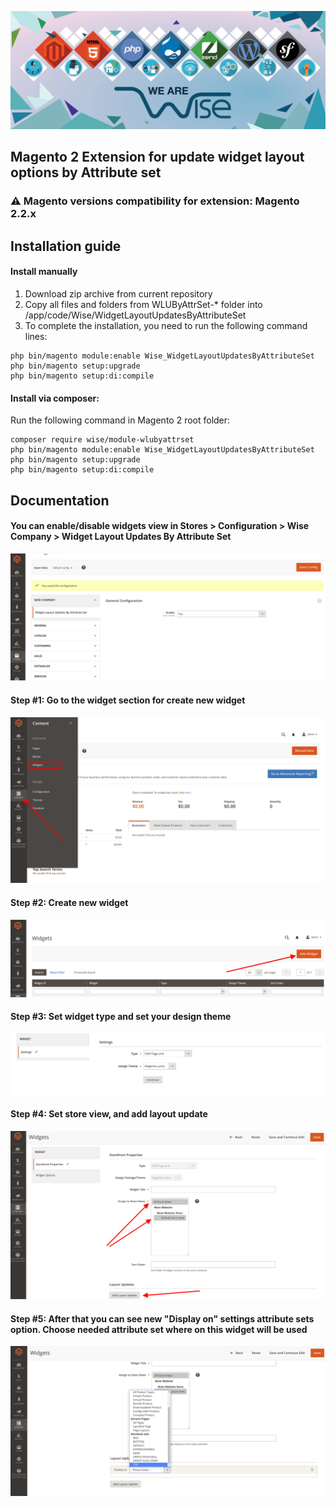 ![Wise Ltd.](docs/static/wise_logo.jpg)

## Magento 2 Extension for update widget layout options by Attribute set 

### ⚠️ Magento versions compatibility for extension: Magento 2.2.x

## Installation guide

#### Install manually

1. Download zip archive from current repository
2. Copy all files and folders from WLUByAttrSet-* folder into 
<your-magento-root-folder>/app/code/Wise/WidgetLayoutUpdatesByAttributeSet
3. To complete the installation, you need to run the following command lines: <br>
````
php bin/magento module:enable Wise_WidgetLayoutUpdatesByAttributeSet
php bin/magento setup:upgrade
php bin/magento setup:di:compile
````
#### Install via composer:
Run the following command in Magento 2 root folder:
````
composer require wise/module-wlubyattrset
php bin/magento module:enable Wise_WidgetLayoutUpdatesByAttributeSet
php bin/magento setup:upgrade
php bin/magento setup:di:compile
````

## Documentation
#### You can enable/disable widgets view in Stores > Configuration > Wise Company > Widget Layout Updates By Attribute Set 
![Step 1](docs/static/enable.png)

#### Step #1: Go to the widget section for create new widget
![Step 1](docs/static/step1.png)

#### Step #2: Create new widget
![Step 2](docs/static/step2.png)

#### Step #3: Set widget type and set your design theme
![Step 2](docs/static/step3.png)

#### Step #4: Set store view, and add layout update
![Step 2](docs/static/step4.png)

#### Step #5: After that you can see new "Display on" settings attribute sets option. Choose needed attribute set where on this widget will be used
![Step 2](docs/static/step5.png)